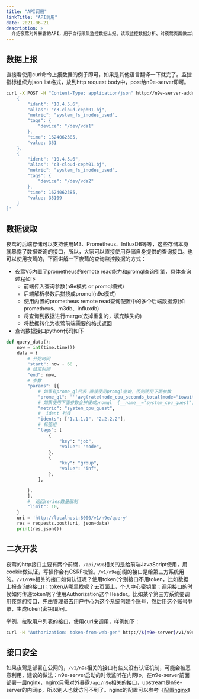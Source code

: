 ```yaml
---
title: "API调用"
linkTitle: "API调用"
date: 2021-06-21
description: >
  介绍夜莺对外暴露的API，用于自行采集监控数据上报、读取监控数据分析、对夜莺页面做二次开发等场景。重点讲解监控数据上报、读取的接口，二次开发相关的接口，在http下的router.go里可以找到所有接口，会简略介绍，需要大家自行翻阅代码。
---
```


## 数据上报

直接看使用curl命令上报数据的例子即可，如果是其他语言翻译一下就完了。监控指标组织为json list格式，放到http request body中，post给n9e-server即可。

```bash
curl -X POST -H "Content-Type: application/json" http://n9e-server-address/v1/n9e/push -d '[
    {
        "ident": "10.4.5.6",
        "alias": "c3-cloud-ceph01.bj",
        "metric": "system_fs_inodes_used",
        "tags": {
            "device": "/dev/vda1"
        },
        "time": 1624062385,
        "value: 351
    },
    {
        "ident": "10.4.5.6",
        "alias": "c3-cloud-ceph01.bj",
        "metric": "system_fs_inodes_used",
        "tags": {
            "device": "/dev/vda2"
        },
        "time": 1624062385,
        "value: 35109
    }
]'
```


## 数据读取

夜莺的后端存储可以支持使用M3、Prometheus、InfluxDB等等，这些存储本身就暴露了数据查询的接口，所以，大家可以直接使用存储自身提供的查询接口。也可以使用夜莺的，下面讲解一下夜莺的查询监控数据的方式：
- 夜莺V5内置了prometheus的remote read能力和promql查询引擎，具体查询过程如下
    - 前端传入查询参数(n9e模式 or promql模式)
    - 后端解析参数后拼接成promql(n9e模式)
    - 使用内置的prometheus remote read查询配置中的多个后端数据源(如prometheus、m3db、influxdb)
    - 将查询到数据进行merge(去掉重复的，填充缺失的)
    - 将数据转化为夜莺前端需要的格式返回
- 查询数据接口python代码如下
```python
def query_data():
    now = int(time.time())
    data = {
        # 开始时间
        "start": now - 60 ,
        # 结束时间
        "end": now,
        # 参数
        "params": [{
            # 如果有prome_ql代表 直接使用promql查询，否则使用下面参数
            "prome_ql": '''avg(rate(node_cpu_seconds_total{mode="iowait"}[2m])) by (instance) *100''',
            # 如果使用下面参数会拼接成promql  {__name__="system_cpu_guest",ident=~"1.1.1.1|2.2.2.2",job=~".*node.*",group=~".*inf.*"}
            "metric": "system_cpu_guest",
            #  ident 列表
            "idents": ["1.1.1.1", "2.2.2.2"],
            # 标签组
            "tags": [
                {
                    "key": "job",
                    "value": "node",
                },
                {
                    "key": "group",
                    "value": "inf",
                },
            ],

        },
        ],
        #  返回series数量限制
        "limit": 10,
    }
    uri = 'http://localhost:8000/v1/n9e/query'
    res = requests.post(uri, json=data)
    print(res.json())


```
## 二次开发

夜莺的http接口主要有两个前缀，`/api/n9e`相关的是给前端JavaScript使用，用cookie做认证，写操作会有CSRF校验。`/v1/n9e`前缀的接口是给第三方系统用的。`/v1/n9e`相关的接口如何认证呢？使用token(个别接口不用token，比如数据上报查询的接口)；token从哪里找呢？去页面上，个人中心密钥里；调用接口的时候如何传递token呢？使用Authorization这个Header。比如某个第三方系统要调用夜莺的接口，先由管理员去用户中心为这个系统创建个账号，然后用这个账号登录，生成token(密钥)即可。

举例，拉取用户列表的接口，使用curl来调用，样例如下：

```bash
curl -H "Authorization: token-from-web-gen" http://${n9e-server}/v1/n9e/users
```

## 接口安全

如果夜莺是部署在公网的，`/v1/n9e`相关的接口有些又没有认证机制，可能会被恶意利用，建议的做法：n9e-server启动的时候监听在内网ip，在n9e-server前面部署一层nginx，nginx只需对外暴露`/api/n9e`相关的接口，upstream是n9e-server的内网ip，所以别人也就访问不到了。nginx的配置可以参考《[配置nginx](/docs/appendix/nginx/)》


